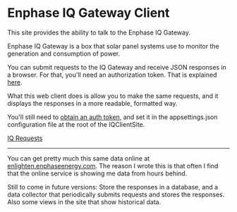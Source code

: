 # Enphase IQ Gateway Client

This site provides the ability to talk to the Enphase IQ Gateway.

Enphase IQ Gateway is a box that solar panel systems use to monitor the generation and consumption of power.

You can submit requests to the IQ Gateway and receive JSON responses in a browser. For that, you'll need an authorization token. That is explained [here](https://enphase.com/download/accessing-iq-gateway-local-apis-or-local-ui-token-based-authentication).

What this web client does is allow you to make the same requests, and it displays the responses in a more readable, formatted way.

You'll still need to [obtain an auth token](https://enphase.com/download/accessing-iq-gateway-local-apis-or-local-ui-token-based-authentication), and set it in the appsettings.json configuration file at the root of the IQClientSite.

[IQ Requests](/detail)

---

You can get pretty much this same data online at [enlighten.enphaseenergy.com](https://enlighten.enphaseenergy.com/). The reason I wrote this is that often I find that the online service is showing me data from hours behind.

Still to come in future versions: Store the responses in a database, and a data collector that periodically submits requests and stores the responses. Also some views in the site that show historical data.
